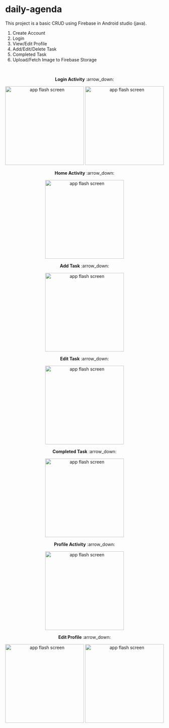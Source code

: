 # daily-agenda

This project is a basic CRUD using Firebase in Android studio (java).
1. Create Account
2. Login
3. View/Edit Profile
4. Add/Edit/Delete Task
5. Completed Task
6. Upload/Fetch Image to Firebase Storage

</br>
<p align="center" ><b>Login Activity</b>  :arrow_down:</p> 
<p align="center">
<img src="https://github.com/jah09/daily-agenda/assets/81201468/afe6c57a-065e-4b88-beb0-03c5131f45a1" width="250" alt="app flash screen">
  <img src="https://github.com/jah09/daily-agenda/assets/81201468/6a4d6f71-1834-4018-82b0-67738e6536ca" width="250" alt="app flash screen">
</p>

<p align="center" ><b>Home Activity</b>  :arrow_down:</p> 
<p align="center">
<img src="https://github.com/jah09/daily-agenda/assets/81201468/79e91d40-fac0-40e7-81b1-f6b29ed600f8" width="250" alt="app flash screen">
</p>

<p align="center" ><b>Add Task</b>  :arrow_down:</p> 
<p align="center">
<img src="https://github.com/jah09/daily-agenda/assets/81201468/5f2db386-6c48-47e1-8892-2e02d02c13fa" width="250" alt="app flash screen">
</p>

<p align="center" ><b>Edit Task</b>  :arrow_down:</p> 
<p align="center">
<img src="https://github.com/jah09/daily-agenda/assets/81201468/2e19e30f-b6ca-4452-b4e6-fe115ca965ed" width="250" alt="app flash screen">
</p>

<p align="center" ><b>Completed Task</b>  :arrow_down:</p> 
<p align="center">
<img src="https://github.com/jah09/daily-agenda/assets/81201468/1478d463-4d06-4bbe-8833-0a52ef24a185" width="250" alt="app flash screen">
</p>

<p align="center" ><b>Profile Activity</b>  :arrow_down:</p> 
<p align="center">
<img src="https://github.com/jah09/daily-agenda/assets/81201468/dd5ebd88-6d6c-4128-9a05-c5ea24938159" width="250" alt="app flash screen">
</p>

<p align="center" ><b>Edit Profile </b>  :arrow_down:</p> 
<p align="center">
<img src="https://github.com/jah09/daily-agenda/assets/81201468/029530db-e6a0-400a-9a70-5c625577b8cd" width="250" alt="app flash screen">
<img src="https://github.com/jah09/daily-agenda/assets/81201468/c57a3055-6628-4921-a444-c6bc5d67086d" width="250" alt="app flash screen">
</p>







